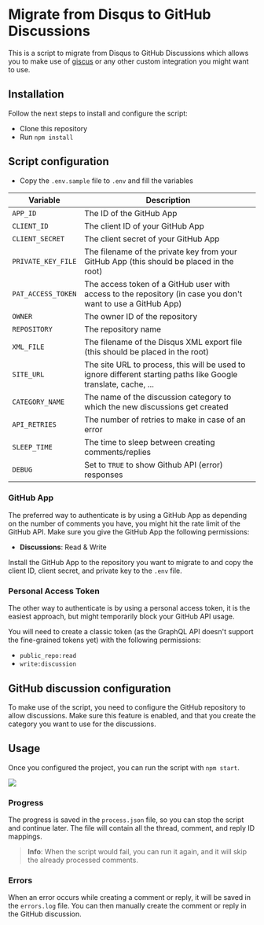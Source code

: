 # Migrate from Disqus to GitHub Discussions

This is a script to migrate from Disqus to GitHub Discussions which allows you to make use of [giscus](https://giscus.app/) or any other custom integration you might want to use.

## Installation

Follow the next steps to install and configure the script:

- Clone this repository
- Run `npm install`

## Script configuration

- Copy the `.env.sample` file to `.env` and fill the variables

| Variable | Description |
| --- | --- |
| `APP_ID` | The ID of the GitHub App |
| `CLIENT_ID` | The client ID of your GitHub App |
| `CLIENT_SECRET` | The client secret of your GitHub App |
| `PRIVATE_KEY_FILE` | The filename of the private key from your GitHub App (this should be placed in the root) |
| `PAT_ACCESS_TOKEN` | The access token of a GitHub user with access to the repository (in case you don't want to use a GitHub App) |
| `OWNER` | The owner ID of the repository |
| `REPOSITORY` | The repository name |
| `XML_FILE` | The filename of the Disqus XML export file (this should be placed in the root) |
| `SITE_URL` | The site URL to process, this will be used to ignore different starting paths like Google translate, cache, ... |
| `CATEGORY_NAME` | The name of the discussion category to which the new discussions get created |
| `API_RETRIES` | The number of retries to make in case of an error |
| `SLEEP_TIME` | The time to sleep between creating comments/replies |
| `DEBUG` | Set to `TRUE` to show Github API (error) responses |

### GitHub App

The preferred way to authenticate is by using a GitHub App as depending on the number of comments you have, you might hit the rate limit of the GitHub API. Make sure you give the GitHub App the following permissions:

- **Discussions**: Read & Write

Install the GitHub App to the repository you want to migrate to and copy the client ID, client secret, and private key to the `.env` file.

### Personal Access Token

The other way to authenticate is by using a personal access token, it is the easiest approach, but might temporarily block your GitHub API usage.

You will need to create a classic token (as the GraphQL API doesn't support the fine-grained tokens yet) with the following permissions:

- `public_repo:read`
- `write:discussion`

## GitHub discussion configuration

To make use of the script, you need to configure the GitHub repository to allow discussions. Make sure this feature is enabled, and that you create the category you want to use for the discussions.

## Usage

Once you configured the project, you can run the script with `npm start`.

![](./assets/output.png)

### Progress

The progress is saved in the `process.json` file, so you can stop the script and continue later. The file will contain all the thread, comment, and reply ID mappings.

> **Info**: When the script would fail, you can run it again, and it will skip the already processed comments.

### Errors

When an error occurs while creating a comment or reply, it will be saved in the `errors.log` file. You can then manually create the comment or reply in the GitHub discussion.
